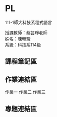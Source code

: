 # PL
111-1師大科技系程式語言

授課教師：蔡芸琤老師  
姓名：陳翰駿  
系級：科技系114級  
## 課程筆記區  
## 作業連結區
 [作業一](https://github.com/junnn1219/PL/blob/main/Python01.ipynb)
 [作業二](https://github.com/junnn1219/PL/blob/main/hw2.ipynb)
 [作業三](https://github.com/junnn1219/PL/blob/main/作業3.ipynb)
## 專題連結區
